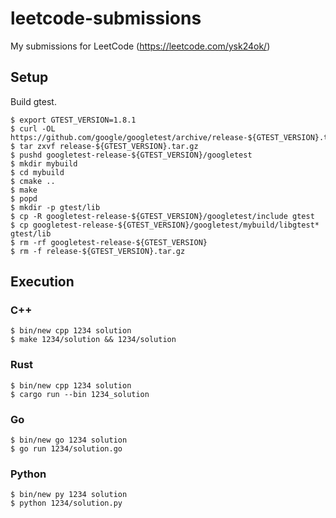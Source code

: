 leetcode-submissions
===

My submissions for LeetCode (https://leetcode.com/ysk24ok/)

## Setup

Build gtest.

```console
$ export GTEST_VERSION=1.8.1
$ curl -OL https://github.com/google/googletest/archive/release-${GTEST_VERSION}.tar.gz
$ tar zxvf release-${GTEST_VERSION}.tar.gz
$ pushd googletest-release-${GTEST_VERSION}/googletest
$ mkdir mybuild
$ cd mybuild
$ cmake ..
$ make
$ popd
$ mkdir -p gtest/lib
$ cp -R googletest-release-${GTEST_VERSION}/googletest/include gtest
$ cp googletest-release-${GTEST_VERSION}/googletest/mybuild/libgtest* gtest/lib
$ rm -rf googletest-release-${GTEST_VERSION}
$ rm -f release-${GTEST_VERSION}.tar.gz
```

## Execution

### C++

```console
$ bin/new cpp 1234 solution
$ make 1234/solution && 1234/solution
```

### Rust

```console
$ bin/new cpp 1234 solution
$ cargo run --bin 1234_solution
```

### Go

```console
$ bin/new go 1234 solution
$ go run 1234/solution.go
```

### Python

```console
$ bin/new py 1234 solution
$ python 1234/solution.py
```
